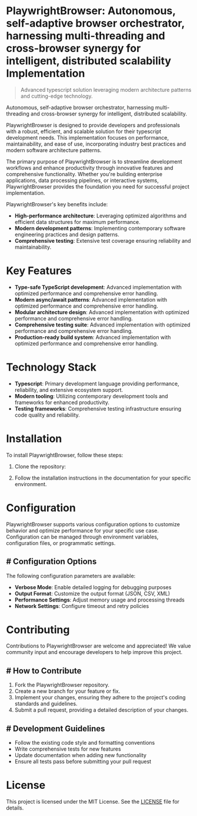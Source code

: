 <!-- fallback_PlaywrightBrowser_20251003211105_54679 -->

# PlaywrightBrowser: Autonomous, self-adaptive browser orchestrator, harnessing multi-threading and cross-browser synergy for intelligent, distributed scalability Implementation
> Advanced typescript solution leveraging modern architecture patterns and cutting-edge technology.

Autonomous, self-adaptive browser orchestrator, harnessing multi-threading and cross-browser synergy for intelligent, distributed scalability.

PlaywrightBrowser is designed to provide developers and professionals with a robust, efficient, and scalable solution for their typescript development needs. This implementation focuses on performance, maintainability, and ease of use, incorporating industry best practices and modern software architecture patterns.

The primary purpose of PlaywrightBrowser is to streamline development workflows and enhance productivity through innovative features and comprehensive functionality. Whether you're building enterprise applications, data processing pipelines, or interactive systems, PlaywrightBrowser provides the foundation you need for successful project implementation.

PlaywrightBrowser's key benefits include:

* **High-performance architecture**: Leveraging optimized algorithms and efficient data structures for maximum performance.
* **Modern development patterns**: Implementing contemporary software engineering practices and design patterns.
* **Comprehensive testing**: Extensive test coverage ensuring reliability and maintainability.

# Key Features

* **Type-safe TypeScript development**: Advanced implementation with optimized performance and comprehensive error handling.
* **Modern async/await patterns**: Advanced implementation with optimized performance and comprehensive error handling.
* **Modular architecture design**: Advanced implementation with optimized performance and comprehensive error handling.
* **Comprehensive testing suite**: Advanced implementation with optimized performance and comprehensive error handling.
* **Production-ready build system**: Advanced implementation with optimized performance and comprehensive error handling.

# Technology Stack

* **Typescript**: Primary development language providing performance, reliability, and extensive ecosystem support.
* **Modern tooling**: Utilizing contemporary development tools and frameworks for enhanced productivity.
* **Testing frameworks**: Comprehensive testing infrastructure ensuring code quality and reliability.

# Installation

To install PlaywrightBrowser, follow these steps:

1. Clone the repository:


2. Follow the installation instructions in the documentation for your specific environment.

# Configuration

PlaywrightBrowser supports various configuration options to customize behavior and optimize performance for your specific use case. Configuration can be managed through environment variables, configuration files, or programmatic settings.

## # Configuration Options

The following configuration parameters are available:

* **Verbose Mode**: Enable detailed logging for debugging purposes
* **Output Format**: Customize the output format (JSON, CSV, XML)
* **Performance Settings**: Adjust memory usage and processing threads
* **Network Settings**: Configure timeout and retry policies

# Contributing

Contributions to PlaywrightBrowser are welcome and appreciated! We value community input and encourage developers to help improve this project.

## # How to Contribute

1. Fork the PlaywrightBrowser repository.
2. Create a new branch for your feature or fix.
3. Implement your changes, ensuring they adhere to the project's coding standards and guidelines.
4. Submit a pull request, providing a detailed description of your changes.

## # Development Guidelines

* Follow the existing code style and formatting conventions
* Write comprehensive tests for new features
* Update documentation when adding new functionality
* Ensure all tests pass before submitting your pull request

# License

This project is licensed under the MIT License. See the [LICENSE](https://github.com/Nurulika/PlaywrightBrowser/blob/main/LICENSE) file for details.
